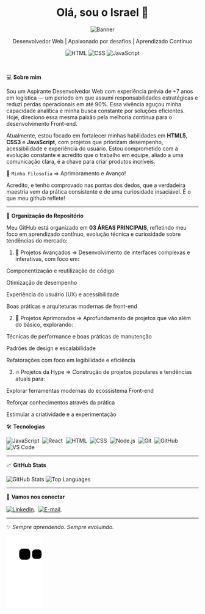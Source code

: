 <div align="center">

  <h1>Olá, sou o Israel 👋</h1>

  <img width="300em" border-radius="50%" src="https://github.com/user-attachments/assets/a2a8dc80-03c5-4597-9098-ff52d42e90a3" alt="Banner" />

   <p>Desenvolvedor Web | Apaixonado por desafios | Aprendizado Contínuo</p>

![HTML](https://img.shields.io/badge/HTML5-E34F26?style=flat&logo=html5&logoColor=white)
![CSS](https://img.shields.io/badge/CSS3-1572B6?style=flat&logo=css3&logoColor=white)
![JavaScript](https://img.shields.io/badge/JavaScript-F7DF1E?style=flat&logo=javascript&logoColor=black)

</div>
&nbsp
&nbsp


💻 **Sobre mim**

Sou um Aspirante Desenvolvedor Web com experiência prévia de +7 anos em logística — um período em que assumi responsabilidades estratégicas e reduzi perdas operacionais em até 90%. Essa vivência aguçou minha capacidade analítica e minha busca constante por soluções eficientes. Hoje, direciono essa mesma paixão pela melhoria contínua para o desenvolvimento Front-end.

Atualmente, estou focado em fortalecer minhas habilidades em **HTML5**, **CSS3** e **JavaScript**, com projetos que priorizam desempenho, acessibilidade e experiência do usuário. Estou comprometido com a evolução constante e acredito que o trabalho em equipe, aliado a uma comunicação clara, é a chave para criar produtos incríveis.


🎯&nbsp;`Minha Filosofia` => Aprimoramento e Avanço!

Acredito, e tenho comprovado nas pontas dos dedos, que a verdadeira maestria vem da prática consistente e de uma curiosidade insaciável. É o que meu github reflete!

---

📁 **Organização do Repositório**

Meu GitHub está organizado em **03 ÁREAS PRINCIPAIS**, refletindo meu foco em aprendizado contínuo, evolução técnica e curiosidade sobre tendências do mercado:

1. 🔧 Projetos Avançados => 
Desenvolvimento de interfaces complexas e interativas, com foco em:

Componentização e reutilização de código

Otimização de desempenho

Experiência do usuário (UX) e acessibilidade

Boas práticas e arquiteturas modernas de front-end

2. 🚀 Projetos Aprimorados => 
Aprofundamento de projetos que vão além do básico, explorando:

Técnicas de performance e boas práticas de manutenção

Padrões de design e escalabilidade

Refatorações com foco em legibilidade e eficiência

3. 🔥 Projetos da Hype => 
Construção de projetos populares e tendências atuais para:

Explorar ferramentas modernas do ecossistema Front-end

Reforçar conhecimentos através da prática

Estimular a criatividade e a experimentação

🛠️ **Tecnologias**

![JavaScript](https://img.shields.io/badge/-JavaScript-05122A?style=flat&logo=javascript)&nbsp;
![React](https://img.shields.io/badge/-React-05122A?style=flat&logo=react)&nbsp;
![HTML](https://img.shields.io/badge/-HTML-05122A?style=flat&logo=html5)&nbsp;
![CSS](https://img.shields.io/badge/-CSS-05122A?style=flat&logo=css3)&nbsp;
![Node.js](https://img.shields.io/badge/-Node.js-05122A?style=flat&logo=node.js)&nbsp;
![Git](https://img.shields.io/badge/-Git-05122A?style=flat&logo=git)&nbsp;
![GitHub](https://img.shields.io/badge/-GitHub-05122A?style=flat&logo=github)&nbsp;
![VS Code](https://img.shields.io/badge/-VS_Code-05122A?style=flat&logo=visual-studio-code&logoColor=007ACC)

---

📈 **GitHub Stats**

<p align="left">
  <img width="380em" src="https://github-readme-stats.vercel.app/api?username=israelassis&show_icons=true&theme=vision-friendly-dark" alt="GitHub Stats"/>
  <img width="380em" src="https://github-readme-stats.vercel.app/api/top-langs/?username=israelassis&layout=compact&theme=vision-friendly-dark" alt="Top Languages"/>
</p>

---

🤝 **Vamos nos conectar**

<a href="https://linkedin.com/in/israelassis" target="_blank">
  <img align="center" src="https://img.shields.io/badge/-LinkedIn-05122A?style=flat&logo=linkedin" alt="LinkedIn"/>
</a>&nbsp;
<a href="mailto:assis.phn@gmail.com" target="_blank">
  <img align="center" src="https://img.shields.io/badge/-Email-05122A?style=flat&logo=gmail" alt="E-mail"/>
</a>&nbsp;

---

✨ *Sempre aprendendo. Sempre evoluindo.*  

![Snake animation](https://github.com/israelassis/israelassis/blob/output/github-contribution-grid-snake.svg)
  
